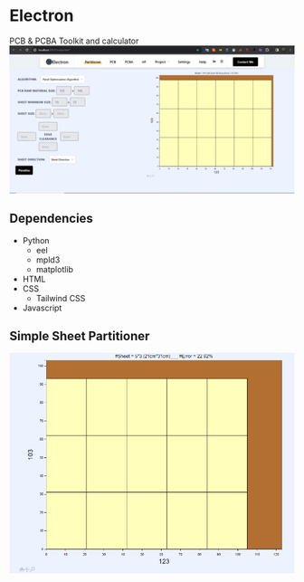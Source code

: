 # Electron
PCB &amp; PCBA Toolkit and calculator 
![Electron](./assets/vcs/v011/Electron.png)

## Dependencies
<ul>
  <li>Python
    <ul>
      <li>eel</li>
      <li>mpld3</li>
      <li>matplotlib</li>
    </ul>
  </li>
  <li>HTML</li>
  <li>CSS
    <ul>
      <li>Tailwind CSS</li>
    </ul>
  </li>
  <li>Javascript</li>  
</ul>

## Simple Sheet Partitioner
![Sheet Partitioner](./assets/vcs/v011/PCB_Sheet_Partitioner.png)
